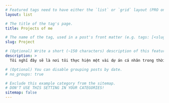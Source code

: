 ```yaml
---
# Featured tags need to have either the `list` or `grid` layout (PRO only).
layout: list

# The title of the tag's page.
title: Projects of me

# The name of the tag, used in a post's front matter (e.g. tags: [<slug>]).
slug: Project

# (Optional) Write a short (~150 characters) description of this featured tag.
description: >
  Tôi nghĩ đây sẽ là nơi tôi thực hiện một vài dự án cá nhân trong thời gian tới ... nếu có thời gian (Chém gió vậy thôi chứ tôi lười quá 🫠)

# (Optional) You can disable grouping posts by date.
# no_groups: true

# Exclude this example category from the sitemap.
# DON'T USE THIS SETTING IN YOUR CATEGORIES!
sitemap: false
---
```

